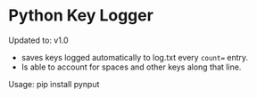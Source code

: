 # Python Key Logger
Updated to: v1.0 

* saves keys logged automatically to log.txt every `count=` entry.
* Is able to account for spaces and other keys along that line. 

Usage: pip install pynput



